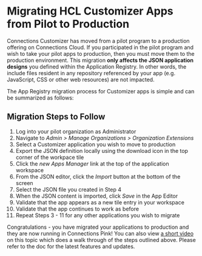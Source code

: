 # Migrating HCL Customizer Apps from Pilot to Production

Connections Customizer has moved from a pilot program to a production offering on Connections Cloud. If you participated in the pilot program and wish to take your pilot apps to production, then you must move them to the production environment. This migration **only affects the JSON application designs** you defined within the Application Registry. In other words, the include files resident in any repository referenced by your app (e.g. JavaScript, CSS or other web resources) are not impacted. 

The App Registry migration process for Customizer apps is simple and can be summarized as follows:

## Migration Steps to Follow
1. Log into your pilot organization as Administrator
2. Navigate to *Admin > Manage Organizations > Organization Extensions*
3. Select a Customizer application you wish to move to production
4. Export the JSON definition locally using the download icon in the top corner of the workpace tile 
5. Click the *new Apps Manager* link at the top of the application workspace
6. From the JSON editor, click the *Import* button at the bottom of the screen
7. Select the JSON file you created in Step 4
8. When the JSON content is imported, click *Save* in the App Editor
9. Validate that the app appears as a new tile entry in your workspace
10. Validate that the app continues to work as before
11. Repeat Steps 3 - 11 for any other applications you wish to migrate

Congratulations - you have migrated your applications to production and they are now running in Connections Pink! You can also view [a short video][1] on this topic which does a walk through of the steps outlined above. Please refer to the doc for the latest features and updates. 

[1]: https://youtu.be/sPpUqhalkiA
